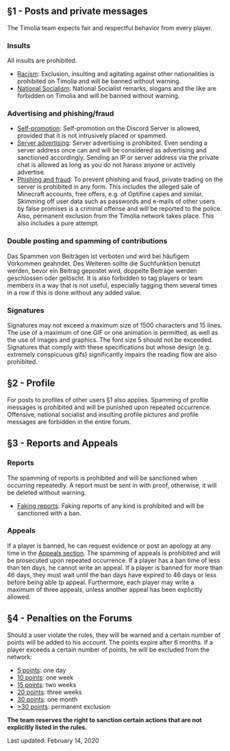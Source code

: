 ## §1 - Posts and private messages
The Timolia team expects fair and respectful behavior from every player.

### Insults
All insults are prohibited.

- <u>Racism</u>: Exclusion, insulting and agitating against other nationalities is prohibited on Timolia and will be banned without warning.
- <u>National Socialism</u>: National Socialist remarks, slogans and the like are forbidden on Timolia and will be banned without warning.

### Advertising and phishing/fraud
- <u>Self-promotion</u>: Self-promotion on the Discord Server is allowed, provided that it is not intrusively placed or spammed.
- <u>Server advertising</u>: Server advertising is prohibited. Even sending a server address once can and will be considered as advertising and sanctioned accordingly.
Sending an IP or server address via the private chat is allowed as long as you do not harass anyone or actively advertise. 
- <u>Phishing and fraud</u>: To prevent phishing and fraud, private trading on the server is prohibited in any form.
This includes the alleged sale of Minecraft accounts, free offers, e.g. of Optifine capes and similar. 
Skimming off user data such as passwords and e-mails of other users by false promises is a criminal offense and will be reported to the police. 
Also, permanent exclusion from the Timolia network takes place. This also includes a pure attempt.

### Double posting and spamming of contributions
Das Spammen von Beiträgen ist verboten und wird bei häufigem Vorkommen geahndet. Des Weiteren sollte die Suchfunktion benutzt werden, bevor ein Beitrag gepostet wird, doppelte Beiträge werden geschlossen oder gelöscht.
It is also forbidden to tag players or team members in a way that is not useful, especially tagging them several times in a row if this is done without any added value.

### Signatures
Signatures may not exceed a maximum size of 1500 characters and 15 lines. 
The use of a maximum of one GIF or one animation is permitted, as well as the use of images and graphics. 
The font size 5 should not be exceeded.
Signatures that comply with these specifications but whose design (e.g. extremely conspicuous gifs) significantly impairs the reading flow are also prohibited.

## §2 - Profile
For posts to profiles of other users §1 also applies. Spamming of profile messages is prohibited and will be punished upon repeated occurrence. 
Offensive, national socialist and insulting profile pictures and profile messages are forbidden in the entire forum.

## §3 - Reports and Appeals

### Reports
The spamming of reports is prohibited and will be sanctioned when occurring repeatedly. A report must be sent in with proof, otherwise, it will be deleted without warning.
- <u>Faking reports</u>: Faking reports of any kind is prohibited and will be sanctioned with a ban.

### Appeals
If a player is banned, he can request evidence or post an apology at any time in the [Appeals section](https://forum.timolia.de/#reports-und-entbannungsantraege.46). 
The spamming of appeals is prohibited and will be prosecuted upon repeated occurrence.
If a player has a ban time of less than ten days, he cannot write an appeal.
If a player is banned for more than 46 days, they must wait until the ban days have expired to 46 days or less before being able tp appeal. 
Furthermore, each player may write a maximum of three appeals, unless another appeal has been explicitly allowed.

## §4 - Penalties on the Forums
Should a user violate the rules, they will be warned and a certain number of points will be added to his account. The points expire after 6 months.
If a player exceeds a certain number of points, he will be excluded from the network:

- <u>5 points</u>: one day
- <u>10 points</u>: one week
- <u>15 points</u>: two weeks
- <u>20 points</u>: three weeks
- <u>30 points</u>: one month
- <u>>30 points</u>: permanent exclusion


<strong>The team reserves the right to sanction certain actions that are not explicitly listed in the rules.</strong>

Last updated: February 14, 2020